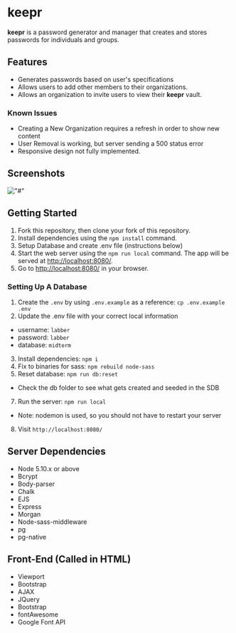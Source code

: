 # keepr

**keepr** is a password generator and manager that creates and stores passwords for individuals and groups.

## Features
- Generates passwords based on user's specifications
- Allows users to add other members to their organizations.
- Allows an organization to invite users to view their **keepr** vault.

### Known Issues
- Creating a New Organization requires a refresh in order to show new content
- User Removal is working, but server sending a 500 status error
- Responsive design not fully implemented.

## Screenshots
!["#"]()

## Getting Started

1. Fork this repository, then clone your fork of this repository.
2. Install dependencies using the `npm install` command.
3. Setup Database and create .env file (instructions below)
4. Start the web server using the `npm run local` command. The app will be served at <http://localhost:8080/>.
5. Go to <http://localhost:8080/> in your browser.

### Setting Up A Database
1. Create the `.env` by using `.env.example` as a reference: `cp .env.example .env`
2. Update the .env file with your correct local information 
  - username: `labber` 
  - password: `labber` 
  - database: `midterm`
3. Install dependencies: `npm i`
4. Fix to binaries for sass: `npm rebuild node-sass`
5. Reset database: `npm run db:reset`
  - Check the db folder to see what gets created and seeded in the SDB
7. Run the server: `npm run local`
  - Note: nodemon is used, so you should not have to restart your server
8. Visit `http://localhost:8080/`

## Server Dependencies

- Node 5.10.x or above
- Bcrypt
- Body-parser
- Chalk
- EJS
- Express
- Morgan
- Node-sass-middleware
- pg
- pg-native

## Front-End (Called in HTML)

- Viewport
- Bootstrap
- AJAX
- JQuery
- Bootstrap
- fontAwesome
- Google Font API
